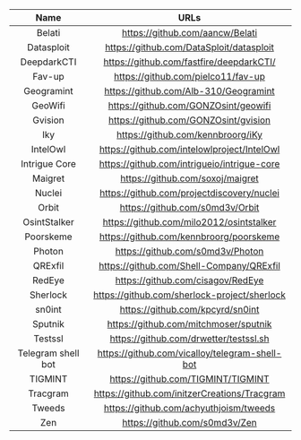 | Name | URLs | 
|:---:|:---:|
| Belati | https://github.com/aancw/Belati |
| Datasploit | https://github.com/DataSploit/datasploit |
| DeepdarkCTI | https://github.com/fastfire/deepdarkCTI/ |
| Fav-up | https://github.com/pielco11/fav-up |
| Geogramint | https://github.com/Alb-310/Geogramint |
| GeoWifi | https://github.com/GONZOsint/geowifi |
| Gvision | https://github.com/GONZOsint/gvision |
| Iky | https://github.com/kennbroorg/iKy |
| IntelOwl | https://github.com/intelowlproject/IntelOwl |
| Intrigue Core | https://github.com/intrigueio/intrigue-core |
| Maigret | https://github.com/soxoj/maigret |
| Nuclei | https://github.com/projectdiscovery/nuclei |
| Orbit | https://github.com/s0md3v/Orbit |
| OsintStalker | https://github.com/milo2012/osintstalker |
| Poorskeme | https://github.com/kennbroorg/poorskeme |
| Photon | https://github.com/s0md3v/Photon |
| QRExfil | https://github.com/Shell-Company/QRExfil |
| RedEye | https://github.com/cisagov/RedEye |
| Sherlock | https://github.com/sherlock-project/sherlock |
| sn0int | https://github.com/kpcyrd/sn0int |
| Sputnik | https://github.com/mitchmoser/sputnik |
| Testssl | https://github.com/drwetter/testssl.sh |
| Telegram shell bot | https://github.com/vicalloy/telegram-shell-bot |
| TIGMINT | https://github.com/TIGMINT/TIGMINT |
| Tracgram | https://github.com/initzerCreations/Tracgram |
| Tweeds | https://github.com/achyuthjoism/tweeds |
| Zen | https://github.com/s0md3v/Zen | 
